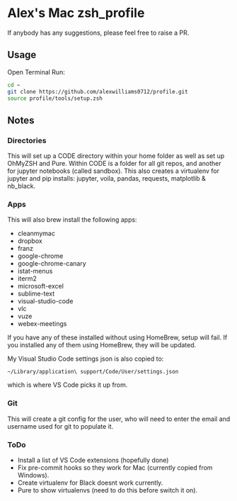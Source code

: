 # Alex's Mac zsh_profile

If anybody has any suggestions, please feel free to raise a PR.

## Usage

Open Terminal
Run:

```zsh
cd ~
git clone https://github.com/alexwilliams0712/profile.git
source profile/tools/setup.zsh
```

## Notes

### Directories

This will set up a CODE directory within your home folder as well as set up OhMyZSH and Pure. Within CODE is a folder for all git repos, and another for jupyter notebooks (called sandbox). This also creates a virtualenv for jupyter and pip installs: jupyter, voila, pandas, requests, matplotlib & nb_black.

### Apps

This will also brew install the following apps:

* cleanmymac
* dropbox
* franz
* google-chrome
* google-chrome-canary
* istat-menus
* iterm2
* microsoft-excel
* sublime-text
* visual-studio-code
* vlc
* vuze
* webex-meetings

If you have any of these installed without using HomeBrew, setup will fail. If you installed any of them using HomeBrew, they will be updated.

My Visual Studio Code settings json is also copied to:

```~/Library/application\ support/Code/User/settings.json```

which is where VS Code picks it up from.

### Git

This will create a git config for the user, who will need to enter the email and username used for git to populate it.

### ToDo

* Install a list of VS Code extensions (hopefully done)
* Fix pre-commit hooks so they work for Mac (currently copied from Windows).
* Create virtualenv for Black doesnt work currently.
* Pure to show virtualenvs (need to do this before switch it on).
